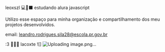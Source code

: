  leoxszl
 💻🖤⬛
 estudando alura
 javascript

Utilizo esse espaço para minha organização e compartilhamento dos meu projetos desenvolvidos.
 
 email:
 leandro.rodrigues.sila28@escola.pr.gov.br

 :3 🐊🐊🐊 lacoxte
 ![] ![Uploading image.png…]()
